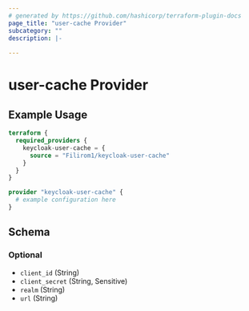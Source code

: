 ```yaml
---
# generated by https://github.com/hashicorp/terraform-plugin-docs
page_title: "user-cache Provider"
subcategory: ""
description: |-
  
---
```


# user-cache Provider



## Example Usage

```terraform
terraform {
  required_providers {
    keycloak-user-cache = {
      source = "Filirom1/keycloak-user-cache"
    }
  }
}

provider "keycloak-user-cache" {
  # example configuration here
}
```

<!-- schema generated by tfplugindocs -->
## Schema

### Optional

- `client_id` (String)
- `client_secret` (String, Sensitive)
- `realm` (String)
- `url` (String)
